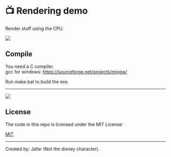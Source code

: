 
# 📺 Rendering demo

Render stuff using the CPU.


![](https://user-images.githubusercontent.com/88181694/156913186-aaef8017-804b-47c9-8391-af225107908f.png)

## Compile
You need a C compiler.\
gcc for windows: https://sourceforge.net/projects/mingw/

Run make.bat to build the exe.
________

![](https://user-images.githubusercontent.com/88181694/156914817-83f808c3-0be4-4572-91bc-b77a8b1e3f4f.jpg)
## License
The code in this repo is licensed under the MIT License:

[MIT](https://choosealicense.com/licenses/mit/)

_______


Created by: Jafar (Not the disney character).
